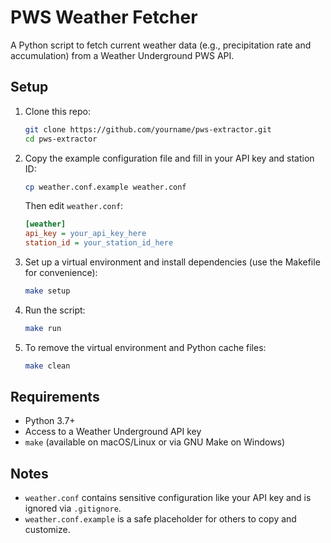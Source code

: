 # PWS Weather Fetcher

A Python script to fetch current weather data (e.g., precipitation rate and accumulation) from a Weather Underground PWS API.

## Setup

1. Clone this repo:
   ```bash
   git clone https://github.com/yourname/pws-extractor.git
   cd pws-extractor
   ```

2. Copy the example configuration file and fill in your API key and station ID:
   ```bash
   cp weather.conf.example weather.conf
   ```

   Then edit `weather.conf`:
   ```ini
   [weather]
   api_key = your_api_key_here
   station_id = your_station_id_here
   ```

3. Set up a virtual environment and install dependencies (use the Makefile for convenience):
   ```bash
   make setup
   ```

4. Run the script:
   ```bash
   make run
   ```

5. To remove the virtual environment and Python cache files:
   ```bash
   make clean
   ```

## Requirements

- Python 3.7+
- Access to a Weather Underground API key
- `make` (available on macOS/Linux or via GNU Make on Windows)

## Notes

- `weather.conf` contains sensitive configuration like your API key and is ignored via `.gitignore`.
- `weather.conf.example` is a safe placeholder for others to copy and customize.
